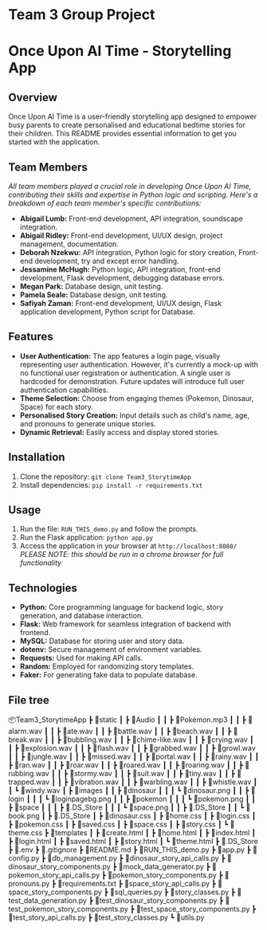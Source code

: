 # **Team 3 Group Project**
# Once Upon AI Time - Storytelling App

## Overview

Once Upon AI Time is a user-friendly storytelling app designed to empower busy parents to create personalised and educational bedtime stories for their children. This README provides essential information to get you started with the application.

## Team Members
_All team members played a crucial role in developing Once Upon AI Time, contributing their skills and expertise in Python logic and scripting. Here's a breakdown of each team member's specific contributions:_
- **Abigail Lumb:** Front-end development, API integration, soundscape integration.
- **Abigail Ridley:** Front-end development, UI/UX design, project management, documentation.
- **Deborah Nzekwu:** API integration, Python logic for story creation, Front-end development, try and except error handling.
- **Jessamine McHugh:** Python logic, API integration, front-end development, Flask development, debugging database errors.
- **Megan Park:** Database design, unit testing.
- **Pamela Seale:** Database design, unit testing. 
- **Safiyah Zaman:** Front-end development, UI/UX design, Flask application development, Python script for Database.

## Features
- **User Authentication:** The app features a login page, visually representing user authentication. However, it's currently a mock-up with no functional user registration or authentication. A single user is hardcoded for demonstration. Future updates will introduce full user authentication capabilities.
- **Theme Selection:** Choose from engaging themes (Pokemon, Dinosaur, Space) for each story.
- **Personalised Story Creation:** Input details such as child's name, age, and pronouns to generate unique stories.
- **Dynamic Retrieval:** Easily access and display stored stories.

## Installation

1. Clone the repository: `git clone Team3_StorytimeApp`
2. Install dependencies: `pip install -r requirements.txt`

## Usage

1. Run the file: `RUN_THIS_demo.py` and follow the prompts.
2. Run the Flask application: `python app.py`
3. Access the application in your browser at `http://localhost:8080/`
  *PLEASE NOTE: this should be run in a chrome browser for full functionality*

## Technologies

- **Python:** Core programming language for backend logic, story generation, and database interaction.
- **Flask:** Web framework for seamless integration of backend with frontend.
- **MySQL:** Database for storing user and story data.
- **dotenv:** Secure management of environment variables.
- **Requests:** Used for making API calls.
- **Random:** Employed for randomizing story templates.
- **Faker:** For generating fake data to populate database.

## File tree

📦Team3_StorytimeApp
 ┣ 📂static
 ┃ ┣ 📂Audio
 ┃ ┃ ┣ 📜Pokémon.mp3
 ┃ ┃ ┣ 📜alarm.wav
 ┃ ┃ ┣ 📜ate.wav
 ┃ ┃ ┣ 📜battle.wav
 ┃ ┃ ┣ 📜beach.wav
 ┃ ┃ ┣ 📜break.wav
 ┃ ┃ ┣ 📜bubbling.wav
 ┃ ┃ ┣ 📜chime-like.wav
 ┃ ┃ ┣ 📜crying.wav
 ┃ ┃ ┣ 📜explosion.wav
 ┃ ┃ ┣ 📜flash.wav
 ┃ ┃ ┣ 📜grabbed.wav
 ┃ ┃ ┣ 📜growl.wav
 ┃ ┃ ┣ 📜jungle.wav
 ┃ ┃ ┣ 📜missed.wav
 ┃ ┃ ┣ 📜portal.wav
 ┃ ┃ ┣ 📜rainy.wav
 ┃ ┃ ┣ 📜ran.wav
 ┃ ┃ ┣ 📜roar.wav
 ┃ ┃ ┣ 📜roared.wav
 ┃ ┃ ┣ 📜roaring.wav
 ┃ ┃ ┣ 📜rubbing.wav
 ┃ ┃ ┣ 📜stormy.wav
 ┃ ┃ ┣ 📜suit.wav
 ┃ ┃ ┣ 📜tiny.wav
 ┃ ┃ ┣ 📜trapped.wav
 ┃ ┃ ┣ 📜vibration.wav
 ┃ ┃ ┣ 📜warbling.wav
 ┃ ┃ ┣ 📜whistle.wav
 ┃ ┃ ┗ 📜windy.wav
 ┃ ┣ 📂images
 ┃ ┃ ┣ 📂dinosaur
 ┃ ┃ ┃ ┗ 📜dinosaur.png
 ┃ ┃ ┣ 📂login
 ┃ ┃ ┃ ┗ 📜loginpagebg.png
 ┃ ┃ ┣ 📂pokemon
 ┃ ┃ ┃ ┗ 📜pokemon.png
 ┃ ┃ ┣ 📂space
 ┃ ┃ ┃ ┣ 📜.DS_Store
 ┃ ┃ ┃ ┗ 📜space.png
 ┃ ┃ ┣ 📜.DS_Store
 ┃ ┃ ┗ 📜book.png
 ┃ ┣ 📜.DS_Store
 ┃ ┣ 📜dinosaur.css
 ┃ ┣ 📜home.css
 ┃ ┣ 📜login.css
 ┃ ┣ 📜pokemon.css
 ┃ ┣ 📜saved.css
 ┃ ┣ 📜space.css
 ┃ ┣ 📜story.css
 ┃ ┗ 📜theme.css
 ┣ 📂templates
 ┃ ┣ 📜create.html
 ┃ ┣ 📜home.html
 ┃ ┣ 📜index.html
 ┃ ┣ 📜login.html
 ┃ ┣ 📜saved.html
 ┃ ┣ 📜story.html
 ┃ ┗ 📜theme.html
 ┣ 📜.DS_Store
 ┣ 📜.env
 ┣ 📜.gitignore
 ┣ 📜README.md
 ┣ 📜RUN_THIS_demo.py
 ┣ 📜app.py
 ┣ 📜config.py
 ┣ 📜db_management.py
 ┣ 📜dinosaur_story_api_calls.py
 ┣ 📜dinosaur_story_components.py
 ┣ 📜mock_data_generator.py
 ┣ 📜pokemon_story_api_calls.py
 ┣ 📜pokemon_story_components.py
 ┣ 📜pronouns.py
 ┣ 📜requirements.txt
 ┣ 📜space_story_api_calls.py
 ┣ 📜space_story_components.py
 ┣ 📜sql_queries.py
 ┣ 📜story_classes.py
 ┣ 📜test_data_generation.py
 ┣ 📜test_dinosaur_story_components.py
 ┣ 📜test_pokemon_story_components.py
 ┣ 📜test_space_story_components.py
 ┣ 📜test_story_api_calls.py
 ┣ 📜test_story_classes.py
 ┗ 📜utils.py


